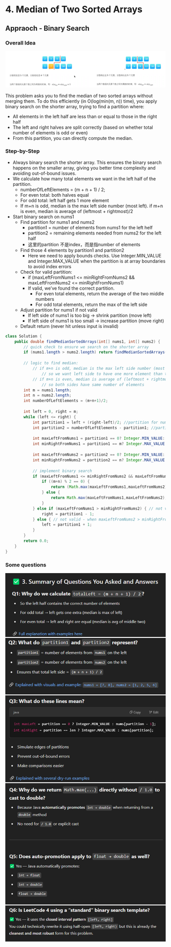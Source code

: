 # 4. Median of Two Sorted Arrays

## Appraoch - Binary Search
### Overall Idea
![alt text](image-7.png)

This problem asks you to find the median of two sorted arrays without merging them.
To do this efficiently (in O(log(min(m, n)) time), you apply binary search on the shorter array, trying to find a partition where:
- All elements in the left half are less than or equal to those in the right half
- The left and right halves are split correctly (based on whether total number of elements is odd or even)
- From this partition, you can directly compute the median.

### Step-by-Step
- Always binary search the shorter array. This ensures the binary search happens on the smaller array, giving you better time complexity and avoiding out-of-bound issues.
- We calculate how many total elements we want in the left half of the partition.
    - numberOfLeftElements = (m + n + 1) / 2;
    - For even total: both halves equal
    - For odd total: left half gets 1 more element
    -  If m+n is odd, median is the max left side number (most left). if m+n is even, median is average of (leftmost + rightmost)/2
- Start binary search on nums1
    - Find partition for nums1 and nums2
        - partition1 = number of elements from nums1 for the left helf
        - partition2 = remaining elements needed from nums2 for the left half
        - 这里的partition 不是index，而是指number of elements
    - Find those 4 elements by partition1 and partition2
        - Here we need to apply bounds checks. Use Integer.MIN_VALUE and Integer.MAX_VALUE when the partition is at array boundaries to avoid index errors
    - Check for valid partition: 
        - if (maxLeftFromNums1 <= minRightFromNums2 && maxLeftFromNums2 <= minRightFromNums1)
        - If valid, we’ve found the correct partition.
            - For even total elements, return the average of the two middle numbers
            - For odd total elements, return the max of the left side
    - Adjust partition for nums1 if not valid
        - If left side of nums1 is too big → shrink partition (move left)
        - If left side of nums1 is too small → increase partition (move right)
    - Default return (never hit unless input is invalid)

```java
class Solution {
    public double findMedianSortedArrays(int[] nums1, int[] nums2) {
        // quick check to ensure we search on the shorter array
        if (nums1.length > nums2.length) return findMedianSortedArrays(nums2, nums1);

        // logic to find median: 
            // if m+n is odd, median is the max left side number (most left)
                // so we want left side to have one more element than the right side
            // if m+n is even, median is average of (leftmost + rightmost)/2
                // so both sides have same number of elements
        int m = nums1.length;
        int n = nums2.length;
        int numberOfLeftElements = (m+n+1)/2;
        
        int left = 0, right = m;
        while (left <= right) {
            int partition1 = left + (right-left)/2; //partition for nums1, number of elements we need for leftside from nums1
            int partition2 = numberOfLeftElements - partition1; //partition for nums2, number of elements we need for leftside from nums2

            int maxLeftFromNums1 = partition1 == 0? Integer.MIN_VALUE: nums1[partition1-1];
            int minRightFromNums1 = partition1 == m? Integer.MAX_VALUE: nums1[partition1];

            int maxLeftFromNums2 = partition2 == 0? Integer.MIN_VALUE: nums2[partition2-1];
            int minRightFromNums2 = partition2 == n? Integer.MAX_VALUE: nums2[partition2];

            // implement binary search
            if (maxLeftFromNums1 <= minRightFromNums2 && maxLeftFromNums2 <= minRightFromNums1) { // valid
                if ((m+n) % 2 == 0) {
                    return (Math.max(maxLeftFromNums1,maxLeftFromNums2) + Math.min(minRightFromNums1, minRightFromNums2)) / 2.0;
                } else {
                    return Math.max(maxLeftFromNums1,maxLeftFromNums2);
                }
            } else if (maxLeftFromNums1 > minRightFromNums2) { // not valid
                right = partition1 - 1;
            } else { // not valid - when maxLeftFromNums2 > minRightFromNums1
                left = partition1 + 1;
            }
        }
        return 0.0;
    }
}
```

### Some questions
![alt text](image-8.png)
![alt text](image-9.png)
![alt text](image-10.png)
![alt text](image-11.png)
![alt text](image-12.png)